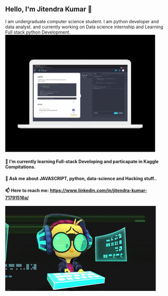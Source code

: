 ## Hello, I'm Jitendra Kumar 👋
I am undergraduate computer science student. I am python developer and data analyst.
and currently working on Data science internship and Learning Full stack python Development.
![learn-coding](https://github.com/Repidex/Repidex/blob/main/learncoding.gif)

#### 🌱 I’m currently learning Full-stack Developing and particapate in Kaggle Compitations.
#### 
#### 💬 Ask me about JAVASCRIPT, python, data-science and Hacking stuff..
#### 📫 Here to reach me: https://www.linkedin.com/in/jitendra-kumar-71791516a/
![fun-fact](https://github.com/Repidex/Repidex/blob/main/funcode.gif)

